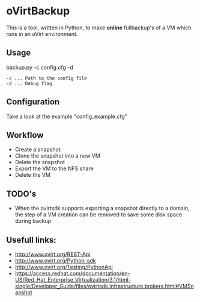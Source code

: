 # oVirtBackup

This is a tool, written in Python, to make **online** fullbackup's of a VM which runs in an oVirt environment.

## Usage

backup.py -c config.cfg -d

	-c ... Path to the config file
	-d ... Debug flag

## Configuration

Take a look at the example "config_example.cfg"

## Workflow

* Create a snapshot
* Clone the snapshot into a new VM
* Delete the snapshot
* Export the VM to the NFS share
* Delete the VM

## TODO's

* When the ovirtsdk supports exporting a snapshot directly to a domain, the step of a VM creation can be removed to save some disk space during backup

## Usefull links:

* http://www.ovirt.org/REST-Api
* http://www.ovirt.org/Python-sdk
* http://www.ovirt.org/Testing/PythonApi
* https://access.redhat.com/documentation/en-US/Red_Hat_Enterprise_Virtualization/3.1/html-single/Developer_Guide/files/ovirtsdk.infrastructure.brokers.html#VMSnapshot